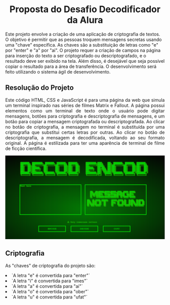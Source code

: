 
<h1 align="center" > Proposta do Desafio Decodificador da Alura </h1>


Este projeto envolve a criação de uma aplicação de criptografia de textos. O objetivo é permitir que as pessoas troquem mensagens secretas usando uma "chave" específica. As chaves são a substituição de letras como "e" por "enter" e "a" por "ai". O projeto requer a criação de campos na página para inserção do texto a ser criptografado ou descriptografado, e o resultado deve ser exibido na tela. Além disso, é desejável que seja possível copiar o resultado para a área de transferência. O desenvolvimento será feito utilizando o sistema ágil de desenvolvimento.


<h2> Resolução do Projeto </h2>


<p align="justify">Este código HTML, CSS e JavaScript é para uma página da web que simula um terminal inspirado nas séries de filmes Matrix e Fallout. A página possui elementos como um terminal de texto onde o usuário pode digitar mensagens, botões para criptografia e descriptografia de mensagens, e um botão para copiar a mensagem criptografada ou descriptografada. Ao clicar no botão de criptografia, a mensagem no terminal é substituída por uma criptografia que substitui certas letras por outras. Ao clicar no botão de descriptografia, a mensagem é decodificada, voltando ao seu formato original. A página é estilizada para ter uma aparência de terminal de filme de ficção científica.</p>
<p align="center">
  <img src="Terminal.PNG" width="1024" title="hover text">
</p>


<h2> Criptografia </h2>


<p>As "chaves" de criptografia do projeto são:</p>
 <li>`A letra "e" é convertida para "enter"`</li>
 <li>`A letra "i" é convertida para "imes"`</li>
 <li>`A letra "a" é convertida para "ai"`</li>
 <li>`A letra "o" é convertida para "ober"`</li>
 <li>`A letra "u" é convertida para "ufat"`</li>
</div>
